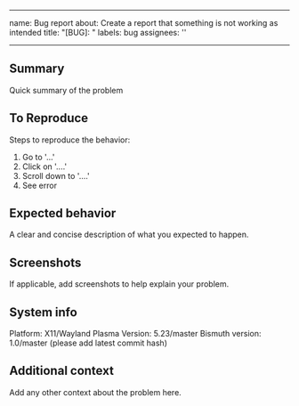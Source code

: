 <!--
  SPDX-FileCopyrightText: 2021 Mikhail Zolotukhin <mail@genda.life>
  SPDX-License-Identifier: MIT
-->

---

name: Bug report
about: Create a report that something is not working as intended
title: "[BUG]: "
labels: bug
assignees: ''

---

## Summary

Quick summary of the problem

## To Reproduce

Steps to reproduce the behavior:

1. Go to '...'
2. Click on '....'
3. Scroll down to '....'
4. See error

## Expected behavior

A clear and concise description of what you expected to happen.

## Screenshots

If applicable, add screenshots to help explain your problem.

## System info

Platform: X11/Wayland
Plasma Version: 5.23/master
Bismuth version: 1.0/master (please add latest commit hash)

## Additional context

Add any other context about the problem here.
